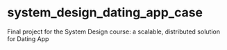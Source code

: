 # system_design_dating_app_case
Final project for the System Design course: a scalable, distributed solution for Dating App
